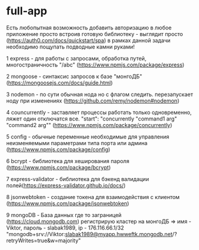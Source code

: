 # full-app

Есть любопытная возможность добавить авторизацию в любое приложение просто встроив готовую библиотеку - выглядит просто (https://auth0.com/docs/quickstart/spa)
в рамках данной задачи необходимо пощупать подводные камни руками!

1 express - для работы с запросами, обработка путей, многостраничность "/abc" (https://www.npmjs.com/package/express)

2 mongoose - синтаксис запросов к базе "монгоДБ" (https://mongoosejs.com/docs/guide.html)

3 nodemon - по сути обычная нода но с флагом следить. перезапускает ноду при изменениях (https://github.com/remy/nodemon#nodemon)

4 councurrently - заставляет процессы работать только одновременно, ляжет один отключатся все. "start": "concurrently \"command1 arg\" \"command2 arg\"" (https://www.npmjs.com/package/concurrently)

5 config - обычные переменные необходимые для управления неизменяемыми параметрами типа порта или админа (https://www.npmjs.com/package/config)

6 bcrypt - библиотека для хеширования пароля (https://www.npmjs.com/package/bcrypt)

7 express-validator - библиотека для бэкенд валидации полей(https://express-validator.github.io/docs/)

8 jsonwebtoken - создание токена для взаимодействия с клиентом (https://www.npmjs.com/package/jsonwebtoken)

9 mongoDB - База данных где то заграницей (https://cloud.mongodb.com)
регистрирую кластер на монгоДБ => имя - Viktor, пароль - slabak1989, ip - 176.116.66.1/32
"mongodb+srv://Viktor:slabak1989@myapp.hwweftk.mongodb.net/?retryWrites=true&w=majority"
